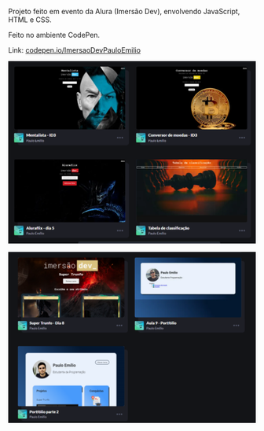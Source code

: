 Projeto feito em evento da Alura (Imersão Dev), envolvendo JavaScript, HTML e CSS.

Feito no ambiente CodePen.

Link: [codepen.io/ImersaoDevPauloEmilio](https://codepen.io/collection/zxZvbM?sort_by=id)

![print](prints/imagem_2023-07-13_120131023.png)

![print2](prints/imagem_2023-07-13_120107384.png)
